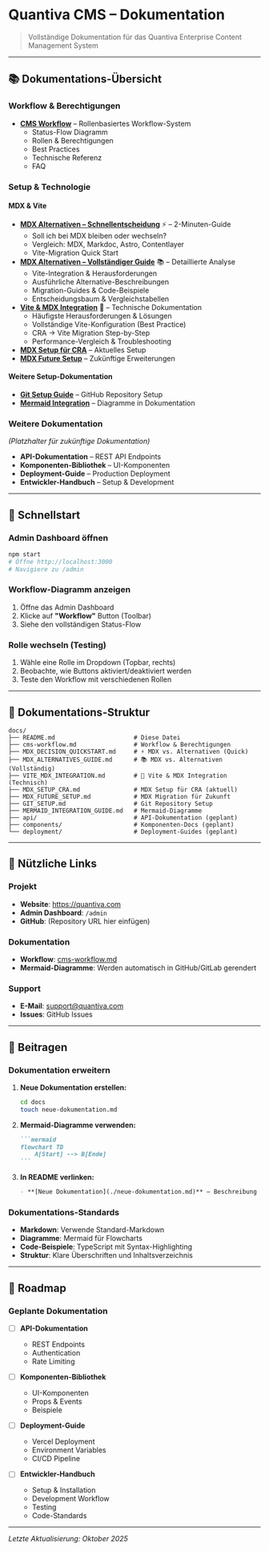 # Quantiva CMS – Dokumentation

> Vollständige Dokumentation für das Quantiva Enterprise Content Management System

---

## 📚 Dokumentations-Übersicht

### Workflow & Berechtigungen
- **[CMS Workflow](./cms-workflow.md)** – Rollenbasiertes Workflow-System
  - Status-Flow Diagramm
  - Rollen & Berechtigungen
  - Best Practices
  - Technische Referenz
  - FAQ

### Setup & Technologie

#### MDX & Vite
- **[MDX Alternativen – Schnellentscheidung](./MDX_DECISION_QUICKSTART.md)** ⚡ – 2-Minuten-Guide
  - Soll ich bei MDX bleiben oder wechseln?
  - Vergleich: MDX, Markdoc, Astro, Contentlayer
  - Vite-Migration Quick Start
- **[MDX Alternativen – Vollständiger Guide](./MDX_ALTERNATIVES_GUIDE.md)** 📚 – Detaillierte Analyse
  - Vite-Integration & Herausforderungen
  - Ausführliche Alternative-Beschreibungen
  - Migration-Guides & Code-Beispiele
  - Entscheidungsbaum & Vergleichstabellen
- **[Vite & MDX Integration](./VITE_MDX_INTEGRATION.md)** 🔧 – Technische Dokumentation
  - Häufigste Herausforderungen & Lösungen
  - Vollständige Vite-Konfiguration (Best Practice)
  - CRA → Vite Migration Step-by-Step
  - Performance-Vergleich & Troubleshooting
- **[MDX Setup für CRA](./MDX_SETUP_CRA.md)** – Aktuelles Setup
- **[MDX Future Setup](./MDX_FUTURE_SETUP.md)** – Zukünftige Erweiterungen

#### Weitere Setup-Dokumentation
- **[Git Setup Guide](./GIT_SETUP.md)** – GitHub Repository Setup
- **[Mermaid Integration](./MERMAID_INTEGRATION_GUIDE.md)** – Diagramme in Dokumentation

### Weitere Dokumentation

*(Platzhalter für zukünftige Dokumentation)*

- **API-Dokumentation** – REST API Endpoints
- **Komponenten-Bibliothek** – UI-Komponenten
- **Deployment-Guide** – Production Deployment
- **Entwickler-Handbuch** – Setup & Development

---

## 🚀 Schnellstart

### Admin Dashboard öffnen
```bash
npm start
# Öffne http://localhost:3000
# Navigiere zu /admin
```

### Workflow-Diagramm anzeigen
1. Öffne das Admin Dashboard
2. Klicke auf **"Workflow"** Button (Toolbar)
3. Siehe den vollständigen Status-Flow

### Rolle wechseln (Testing)
1. Wähle eine Rolle im Dropdown (Topbar, rechts)
2. Beobachte, wie Buttons aktiviert/deaktiviert werden
3. Teste den Workflow mit verschiedenen Rollen

---

## 📖 Dokumentations-Struktur

```
docs/
├── README.md                      # Diese Datei
├── cms-workflow.md                # Workflow & Berechtigungen
├── MDX_DECISION_QUICKSTART.md     # ⚡ MDX vs. Alternativen (Quick)
├── MDX_ALTERNATIVES_GUIDE.md      # 📚 MDX vs. Alternativen (Vollständig)
├── VITE_MDX_INTEGRATION.md        # 🔧 Vite & MDX Integration (Technisch)
├── MDX_SETUP_CRA.md               # MDX Setup für CRA (aktuell)
├── MDX_FUTURE_SETUP.md            # MDX Migration für Zukunft
├── GIT_SETUP.md                   # Git Repository Setup
├── MERMAID_INTEGRATION_GUIDE.md   # Mermaid-Diagramme
├── api/                           # API-Dokumentation (geplant)
├── components/                    # Komponenten-Docs (geplant)
└── deployment/                    # Deployment-Guides (geplant)
```

---

## 🔗 Nützliche Links

### Projekt
- **Website**: https://quantiva.com
- **Admin Dashboard**: `/admin`
- **GitHub**: (Repository URL hier einfügen)

### Dokumentation
- **Workflow**: [cms-workflow.md](./cms-workflow.md)
- **Mermaid-Diagramme**: Werden automatisch in GitHub/GitLab gerendert

### Support
- **E-Mail**: support@quantiva.com
- **Issues**: GitHub Issues

---

## 📝 Beitragen

### Dokumentation erweitern

1. **Neue Dokumentation erstellen:**
   ```bash
   cd docs
   touch neue-dokumentation.md
   ```

2. **Mermaid-Diagramme verwenden:**
   ````markdown
   ```mermaid
   flowchart TD
       A[Start] --> B[Ende]
   ```
   ````

3. **In README verlinken:**
   ```markdown
   - **[Neue Dokumentation](./neue-dokumentation.md)** – Beschreibung
   ```

### Dokumentations-Standards

- **Markdown**: Verwende Standard-Markdown
- **Diagramme**: Mermaid für Flowcharts
- **Code-Beispiele**: TypeScript mit Syntax-Highlighting
- **Struktur**: Klare Überschriften und Inhaltsverzeichnis

---

## 🎯 Roadmap

### Geplante Dokumentation

- [ ] **API-Dokumentation**
  - REST Endpoints
  - Authentication
  - Rate Limiting
  
- [ ] **Komponenten-Bibliothek**
  - UI-Komponenten
  - Props & Events
  - Beispiele
  
- [ ] **Deployment-Guide**
  - Vercel Deployment
  - Environment Variables
  - CI/CD Pipeline
  
- [ ] **Entwickler-Handbuch**
  - Setup & Installation
  - Development Workflow
  - Testing
  - Code-Standards

---

*Letzte Aktualisierung: Oktober 2025*

